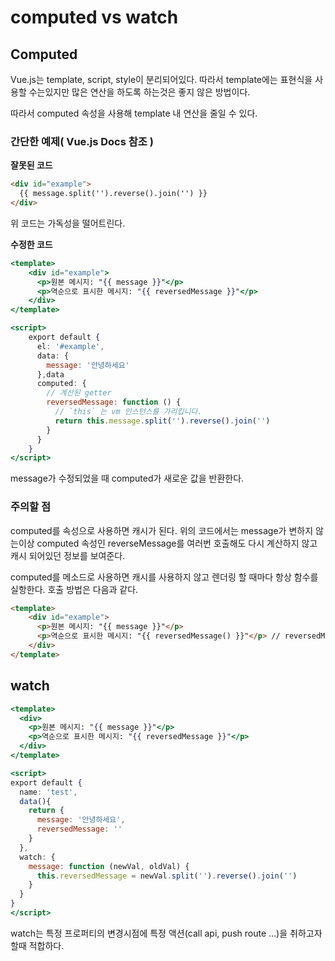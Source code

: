 # computed vs watch

## Computed

Vue.js는 template, script, style이 분리되어있다. 따라서 template에는 표현식을 사용할 수는있지만 많은 연산을 하도록 하는것은 좋지 않은 방법이다.

따라서  computed 속성을 사용해 template 내 연산을 줄일 수 있다.

### 간단한 예제( Vue.js Docs 참조 )

**잘못된 코드**

```html
<div id="example">
  {{ message.split('').reverse().join('') }}
</div>
```

위 코드는 가독성을 떨어트린다.

**수정한 코드**

```jsx
<template>
	<div id="example">
	  <p>원본 메시지: "{{ message }}"</p>
	  <p>역순으로 표시한 메시지: "{{ reversedMessage }}"</p>
	</div>
</template>

<script>
	export default {
	  el: '#example',
	  data: {
	    message: '안녕하세요'
	  },data 
	  computed: {
	    // 계산된 getter
	    reversedMessage: function () {
	      // `this` 는 vm 인스턴스를 가리킵니다.
	      return this.message.split('').reverse().join('')
	    }
	  }
	}
</script>
```

message가 수정되었을 때 computed가 새로운 값을 반환한다.

### 주의할 점

computed를 속성으로 사용하면 캐시가 된다. 위의 코드에서는 message가 변하지 않는이상 computed 속성인 reverseMessage를 여러번 호출해도 다시 계산하지 않고 캐시 되어있던 정보를 보여준다. 

computed를 메소드로 사용하면 캐시를 사용하지 않고 렌더링 할 때마다 항상 함수를 실항한다. 호출 방법은 다음과 같다. 

```html
<template>
	<div id="example">
	  <p>원본 메시지: "{{ message }}"</p>
	  <p>역순으로 표시한 메시지: "{{ reversedMessage() }}"</p> // reversedMessage() 함수 호출
	</div>
</template>
```

## watch

```jsx
<template>
  <div>
    <p>원본 메시지: "{{ message }}"</p>
    <p>역순으로 표시한 메시지: "{{ reversedMessage }}"</p>
  </div>
</template>

<script>
export default {
  name: 'test',
  data(){
    return {
      message: '안녕하세요',
      reversedMessage: ''
    }
  },
  watch: {
    message: function (newVal, oldVal) {
      this.reversedMessage = newVal.split('').reverse().join('')
    }
  }
}
</script>
```

watch는 특정 프로퍼티의 변경시점에 특정 액션(call api, push route …)을 취하고자 할때 적합하다.
